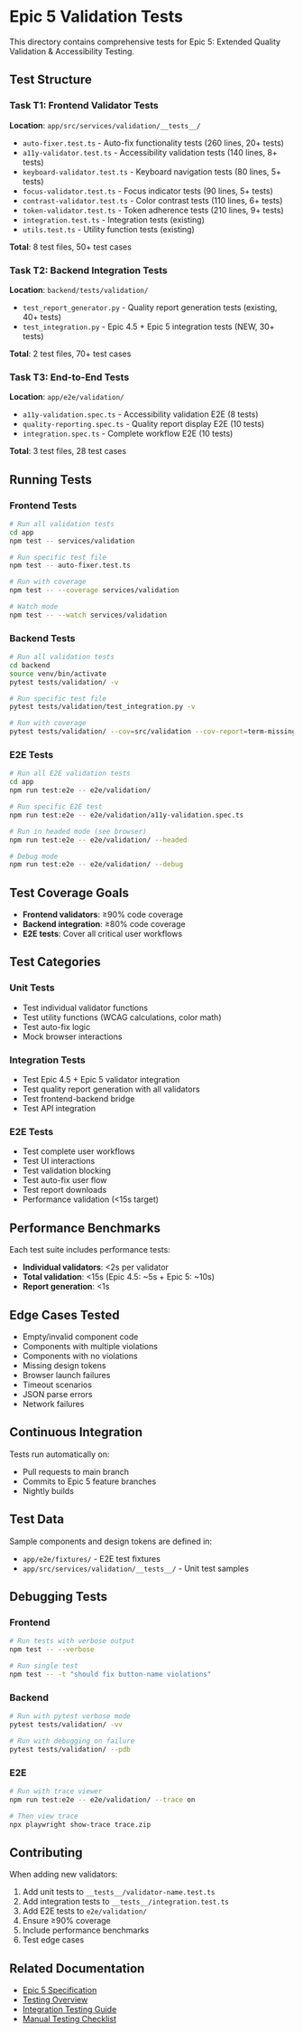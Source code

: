 # Epic 5 Validation Tests

This directory contains comprehensive tests for Epic 5: Extended Quality Validation & Accessibility Testing.

## Test Structure

### Task T1: Frontend Validator Tests
**Location**: `app/src/services/validation/__tests__/`

- `auto-fixer.test.ts` - Auto-fix functionality tests (260 lines, 20+ tests)
- `a11y-validator.test.ts` - Accessibility validation tests (140 lines, 8+ tests)
- `keyboard-validator.test.ts` - Keyboard navigation tests (80 lines, 5+ tests)
- `focus-validator.test.ts` - Focus indicator tests (90 lines, 5+ tests)
- `contrast-validator.test.ts` - Color contrast tests (110 lines, 6+ tests)
- `token-validator.test.ts` - Token adherence tests (210 lines, 9+ tests)
- `integration.test.ts` - Integration tests (existing)
- `utils.test.ts` - Utility function tests (existing)

**Total**: 8 test files, 50+ test cases

### Task T2: Backend Integration Tests
**Location**: `backend/tests/validation/`

- `test_report_generator.py` - Quality report generation tests (existing, 40+ tests)
- `test_integration.py` - Epic 4.5 + Epic 5 integration tests (NEW, 30+ tests)

**Total**: 2 test files, 70+ test cases

### Task T3: End-to-End Tests
**Location**: `app/e2e/validation/`

- `a11y-validation.spec.ts` - Accessibility validation E2E (8 tests)
- `quality-reporting.spec.ts` - Quality report display E2E (10 tests)
- `integration.spec.ts` - Complete workflow E2E (10 tests)

**Total**: 3 test files, 28 test cases

## Running Tests

### Frontend Tests

```bash
# Run all validation tests
cd app
npm test -- services/validation

# Run specific test file
npm test -- auto-fixer.test.ts

# Run with coverage
npm test -- --coverage services/validation

# Watch mode
npm test -- --watch services/validation
```

### Backend Tests

```bash
# Run all validation tests
cd backend
source venv/bin/activate
pytest tests/validation/ -v

# Run specific test file
pytest tests/validation/test_integration.py -v

# Run with coverage
pytest tests/validation/ --cov=src/validation --cov-report=term-missing
```

### E2E Tests

```bash
# Run all E2E validation tests
cd app
npm run test:e2e -- e2e/validation/

# Run specific E2E test
npm run test:e2e -- e2e/validation/a11y-validation.spec.ts

# Run in headed mode (see browser)
npm run test:e2e -- e2e/validation/ --headed

# Debug mode
npm run test:e2e -- e2e/validation/ --debug
```

## Test Coverage Goals

- **Frontend validators**: ≥90% code coverage
- **Backend integration**: ≥80% code coverage
- **E2E tests**: Cover all critical user workflows

## Test Categories

### Unit Tests
- Test individual validator functions
- Test utility functions (WCAG calculations, color math)
- Test auto-fix logic
- Mock browser interactions

### Integration Tests
- Test Epic 4.5 + Epic 5 validator integration
- Test quality report generation with all validators
- Test frontend-backend bridge
- Test API integration

### E2E Tests
- Test complete user workflows
- Test UI interactions
- Test validation blocking
- Test auto-fix user flow
- Test report downloads
- Performance validation (<15s target)

## Performance Benchmarks

Each test suite includes performance tests:

- **Individual validators**: <2s per validator
- **Total validation**: <15s (Epic 4.5: ~5s + Epic 5: ~10s)
- **Report generation**: <1s

## Edge Cases Tested

- Empty/invalid component code
- Components with multiple violations
- Components with no violations
- Missing design tokens
- Browser launch failures
- Timeout scenarios
- JSON parse errors
- Network failures

## Continuous Integration

Tests run automatically on:
- Pull requests to main branch
- Commits to Epic 5 feature branches
- Nightly builds

## Test Data

Sample components and design tokens are defined in:
- `app/e2e/fixtures/` - E2E test fixtures
- `app/src/services/validation/__tests__/` - Unit test samples

## Debugging Tests

### Frontend
```bash
# Run tests with verbose output
npm test -- --verbose

# Run single test
npm test -- -t "should fix button-name violations"
```

### Backend
```bash
# Run with pytest verbose mode
pytest tests/validation/ -vv

# Run with debugging on failure
pytest tests/validation/ --pdb
```

### E2E
```bash
# Run with trace viewer
npm run test:e2e -- e2e/validation/ --trace on

# Then view trace
npx playwright show-trace trace.zip
```

## Contributing

When adding new validators:

1. Add unit tests to `__tests__/validator-name.test.ts`
2. Add integration tests to `__tests__/integration.test.ts`
3. Add E2E tests to `e2e/validation/`
4. Ensure ≥90% coverage
5. Include performance benchmarks
6. Test edge cases

## Related Documentation

- [Epic 5 Specification](../../../.claude/epics/05-quality-validation.md)
- [Testing Overview](../../../docs/testing/README.md)
- [Integration Testing Guide](../../../docs/testing/integration-testing.md)
- [Manual Testing Checklist](../../../docs/testing/manual-testing.md)
